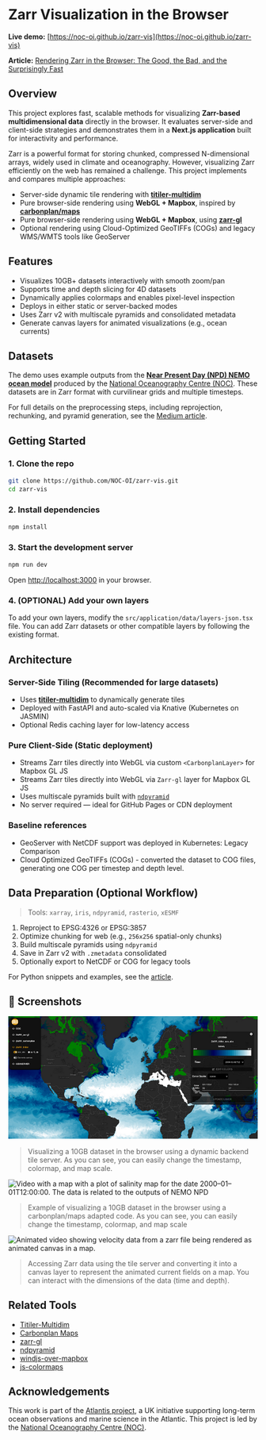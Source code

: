 # Zarr Visualization in the Browser

**Live demo:** [https://noc-oi.github.io/zarr-vis](https://noc-oi.github.io/zarr-vis)

**Article:** [Rendering Zarr in the Browser: The Good, the Bad, and the Surprisingly Fast](https://medium.com/)

## Overview

This project explores fast, scalable methods for visualizing **Zarr-based multidimensional data** directly in the browser. It evaluates server-side and client-side strategies and demonstrates them in a **Next.js application** built for interactivity and performance.

Zarr is a powerful format for storing chunked, compressed N-dimensional arrays, widely used in climate and oceanography. However, visualizing Zarr efficiently on the web has remained a challenge. This project implements and compares multiple approaches:

- Server-side dynamic tile rendering with [**titiler-multidim**](https://github.com/developmentseed/titiler)
- Pure browser-side rendering using **WebGL + Mapbox**, inspired by [**carbonplan/maps**](https://github.com/carbonplan/maps)
- Pure browser-side rendering using **WebGL + Mapbox**, using [**zarr-gl**](https://github.com/carderne/zarr-gl)
- Optional rendering using Cloud-Optimized GeoTIFFs (COGs) and legacy WMS/WMTS tools like GeoServer

## Features

- Visualizes 10GB+ datasets interactively with smooth zoom/pan
- Supports time and depth slicing for 4D datasets
- Dynamically applies colormaps and enables pixel-level inspection
- Deploys in either static or server-backed modes
- Uses Zarr v2 with multiscale pyramids and consolidated metadata
- Generate canvas layers for animated visualizations (e.g., ocean currents)

## Datasets

The demo uses example outputs from the [**Near Present Day (NPD) NEMO ocean model**](https://github.com/NOC-MSM/NOC_Near_Present_Day) produced by the [National Oceanography Centre (NOC)](https://www.noc.ac.uk). These datasets are in Zarr format with curvilinear grids and multiple timesteps.

For full details on the preprocessing steps, including reprojection, rechunking, and pyramid generation, see the [Medium article](https://medium.com/...).

## Getting Started

### 1. Clone the repo

```bash
git clone https://github.com/NOC-OI/zarr-vis.git
cd zarr-vis
```

### 2. Install dependencies

```bash
npm install
```

### 3. Start the development server

```bash
npm run dev
```

Open [http://localhost:3000](http://localhost:3000) in your browser.

### 4. (OPTIONAL) Add your own layers

To add your own layers, modify the `src/application/data/layers-json.tsx` file. You can add Zarr datasets or other compatible layers by following the existing format.

## Architecture

### Server-Side Tiling (Recommended for large datasets)

- Uses [**titiler-multidim**](https://github.com/developmentseed/titiler) to dynamically generate tiles
- Deployed with FastAPI and auto-scaled via Knative (Kubernetes on JASMIN)
- Optional Redis caching layer for low-latency access

### Pure Client-Side (Static deployment)

- Streams Zarr tiles directly into WebGL via custom `<CarbonplanLayer>` for Mapbox GL JS
- Streams Zarr tiles directly into WebGL via `Zarr-gl` layer for Mapbox GL JS
- Uses multiscale pyramids built with [`ndpyramid`](https://github.com/carbonplan/ndpyramid)
- No server required — ideal for GitHub Pages or CDN deployment

### Baseline references

- GeoServer with NetCDF support was deployed in Kubernetes: Legacy Comparison
- Cloud Optimized GeoTIFFs (COGs) - converted the dataset to COG files, generating one COG per timestep and depth level.

## Data Preparation (Optional Workflow)

> Tools: `xarray`, `iris`, `ndpyramid`, `rasterio`, `xESMF`

1. Reproject to EPSG:4326 or EPSG:3857
2. Optimize chunking for web (e.g., `256x256` spatial-only chunks)
3. Build multiscale pyramids using `ndpyramid`
4. Save in Zarr v2 with `.zmetadata` consolidated
5. Optionally export to NetCDF or COG for legacy tools

For Python snippets and examples, see the [article](https://medium.com/...).

## 📸 Screenshots

![Map with a plot of salinity map for the date 2000–01–01T12:00:00. The data is related to the outputs of NEMO NPD](public/sos_abs.png)

> Visualizing a 10GB dataset in the browser using a dynamic backend tile server. As you can see, you can easily change the timestamp, colormap, and map scale.

![Video with a map with a plot of salinity map for the date 2000–01–01T12:00:00. The data is related to the outputs of NEMO NPD](public/carbonplan.gif)

> Example of visualizing a 10GB dataset in the browser using a carbonplan/maps adapted code. As you can see, you can easily change the timestamp, colormap, and map scale

![Animated video showing velocity data from a zarr file being rendered as animated canvas in a map.](public/currents.gif)

> Accessing Zarr data using the tile server and converting it into a canvas layer to represent the animated current fields on a map. You can interact with the dimensions of the data (time and depth).

## Related Tools

- [Titiler-Multidim](https://github.com/developmentseed/titiler)
- [Carbonplan Maps](https://github.com/carbonplan/maps)
- [zarr-gl](https://github.com/carderne/zarr-gl)
- [ndpyramid](https://github.com/carbonplan/ndpyramid)
- [windjs-over-mapbox](https://github.com/bumbeishvili/windjs-over-mapbox)
- [js-colormaps](https://github.com/timothygebhard/js-colormaps)

## Acknowledgements

This work is part of the [Atlantis project](https://atlantis.ac.uk/), a UK initiative supporting long-term ocean observations and marine science in the Atlantic. This project is led by the [National Oceanography Centre (NOC)](https://noc.ac.uk/).
